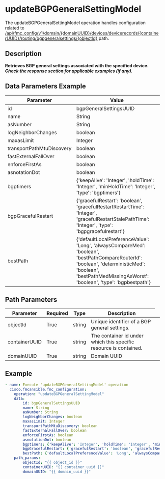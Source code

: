 # updateBGPGeneralSettingModel

The updateBGPGeneralSettingModel operation handles configuration related to [/api/fmc_config/v1/domain/{domainUUID}/devices/devicerecords/{containerUUID}/routing/bgpgeneralsettings/{objectId}](/paths//api/fmc_config/v1/domain/{domain_uuid}/devices/devicerecords/{container_uuid}/routing/bgpgeneralsettings/{object_id}.md) path.&nbsp;
## Description
**Retrieves BGP general settings associated with the specified device. _Check the response section for applicable examples (if any)._**

## Data Parameters Example
| Parameter | Value |
| --------- | -------- |
| id | bgpGeneralSettingsUUID |
| name | String |
| asNumber | String |
| logNeighborChanges | boolean |
| maxasLimit | Integer |
| transportPathMtuDiscovery | boolean |
| fastExternalFallOver | boolean |
| enforceFirstAs | boolean |
| asnotationDot | boolean |
| bgptimers | {'keepAlive': 'Integer', 'holdTime': 'Integer', 'minHoldTime': 'Integer', 'type': 'bgptimers'} |
| bgpGracefulRestart | {'gracefulRestart': 'boolean', 'gracefulRestartRestartTime': 'Integer', 'gracefulRestartStalePathTime': 'Integer', 'type': 'bgpgracefulrestart'} |
| bestPath | {'defaultLocalPreferenceValue': 'Long', 'alwaysCompareMed': 'boolean', 'bestPathCompareRouterId': 'boolean', 'deterministicMed': 'boolean', 'bestPathMedMissingAsWorst': 'boolean', 'type': 'bgpbestpath'} |

## Path Parameters
| Parameter | Required | Type | Description |
| --------- | -------- | ---- | ----------- |
| objectId | True | string <td colspan=3> Unique identifier of a BGP general settings. |
| containerUUID | True | string <td colspan=3> The container id under which this specific resource is contained. |
| domainUUID | True | string <td colspan=3> Domain UUID |

## Example
```yaml
- name: Execute 'updateBGPGeneralSettingModel' operation
  cisco.fmcansible.fmc_configuration:
    operation: "updateBGPGeneralSettingModel"
    data:
        id: bgpGeneralSettingsUUID
        name: String
        asNumber: String
        logNeighborChanges: boolean
        maxasLimit: Integer
        transportPathMtuDiscovery: boolean
        fastExternalFallOver: boolean
        enforceFirstAs: boolean
        asnotationDot: boolean
        bgptimers: {'keepAlive': 'Integer', 'holdTime': 'Integer', 'minHoldTime': 'Integer', 'type': 'bgptimers'}
        bgpGracefulRestart: {'gracefulRestart': 'boolean', 'gracefulRestartRestartTime': 'Integer', 'gracefulRestartStalePathTime': 'Integer', 'type': 'bgpgracefulrestart'}
        bestPath: {'defaultLocalPreferenceValue': 'Long', 'alwaysCompareMed': 'boolean', 'bestPathCompareRouterId': 'boolean', 'deterministicMed': 'boolean', 'bestPathMedMissingAsWorst': 'boolean', 'type': 'bgpbestpath'}
    path_params:
        objectId: "{{ object_id }}"
        containerUUID: "{{ container_uuid }}"
        domainUUID: "{{ domain_uuid }}"

```